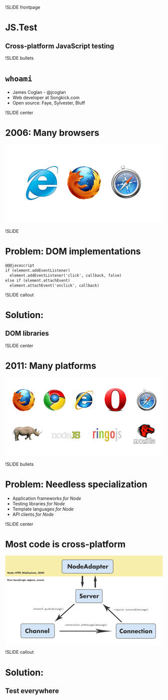 !SLIDE frontpage
# JS.Test
## Cross-platform JavaScript testing


!SLIDE bullets
# `whoami`

* James Coglan - @jcoglan
* Web developer at Songkick.com
* Open source: Faye, Sylvester, Bluff


!SLIDE center
# 2006: Many browsers
![Browsers](browsers.png)


!SLIDE
# Problem: DOM implementations

    @@@javascript
    if (element.addEventListener)
      element.addEventListener('click', callback, false)
    else if (element.attachEvent)
      element.attachEvent('onclick', callback)


!SLIDE callout
# Solution: 
## DOM libraries


!SLIDE center
# 2011: Many platforms
![Browsers](platforms.png)


!SLIDE bullets
# Problem: Needless specialization

* Application frameworks _for Node_
* Testing libraries _for Node_
* Template languages _for Node_
* API clients _for Node_


!SLIDE center
# Most code is cross-platform
![Faye internals](faye-arch.png)


!SLIDE callout
# Solution:
## Test everywhere

